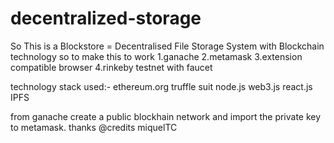 # decentralized-storage
So This is a Blockstore = Decentralised File Storage System with Blockchain technology
so to make this to work
1.ganache
2.metamask
3.extension compatible browser
4.rinkeby testnet with faucet

technology stack used:-
ethereum.org
truffle suit
node.js
web3.js
react.js
IPFS

from ganache create a public blockhain network and import the private key to metamask.
thanks @credits miquelTC
